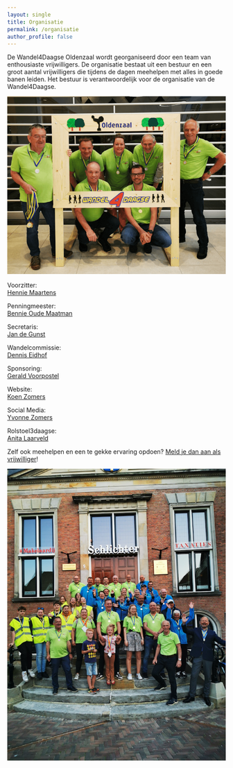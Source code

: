 ```yaml
---
layout: single
title: Organisatie
permalink: /organisatie
author_profile: false
---
```


De Wandel4Daagse Oldenzaal wordt georganiseerd door een team van enthousiaste vrijwilligers. De organisatie bestaat uit een bestuur en een groot aantal vrijwilligers die tijdens de dagen meehelpen met alles in goede banen leiden. Het bestuur is verantwoordelijk voor de organisatie van de Wandel4Daagse.

![Bestuur Wandel4Daagse Oldenzaal](/assets/organisatie/teamfoto.png)

Voorzitter:  
[Hennie Maartens](/organisatie/hennie)  

Penningmeester:  
[Bennie Oude Maatman](/organisatie/bennie)  

Secretaris:  
[Jan de Gunst](/organisatie/jan)  

Wandelcommissie:  
[Dennis Eidhof](/organisatie/dennis)  

Sponsoring:  
[Gerald Voorpostel](/organisatie/gerald)  

Website:  
[Koen Zomers](/organisatie/koen)  

Social Media:  
[Yvonne Zomers](/organisatie/yvonne)  

Rolstoel3daagse:  
[Anita Laarveld](/organisatie/anita)  

Zelf ook meehelpen en een te gekke ervaring opdoen? [Meld je dan aan als vrijwilliger](/organisatie/vrijwilligers)!  

![Organisatie en vrijwilligers Wandel4Daagse Oldenzaal 2023](/assets/organisatie/teamfoto2023.jpg)  